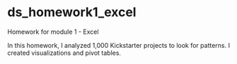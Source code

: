 # ds_homework1_excel
Homework for module 1 - Excel

In this homework, I analyzed 1,000 Kickstarter projects to look for patterns. I created visualizations and pivot tables.